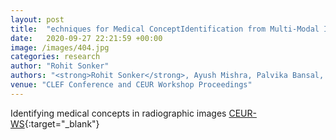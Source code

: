 ```yaml
---
layout: post
title:  "echniques for Medical ConceptIdentification from Multi-Modal Images”"
date:   2020-09-27 22:21:59 +00:00
image: /images/404.jpg
categories: research
author: "Rohit Sonker"
authors: "<strong>Rohit Sonker</strong>, Ayush Mishra, Palvika Bansal, Anup Pattnaik"
venue: "CLEF Conference and CEUR Workshop Proceedings"
---
```


Identifying medical concepts in radiographic images [CEUR-WS](http://ceur-ws.org/Vol-2696/paper_71.pdf){:target="_blank"}
